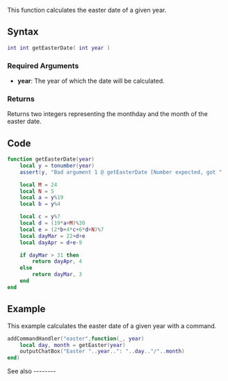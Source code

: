 This function calculates the easter date of a given year.

Syntax
------

``` lua
int int getEasterDate( int year )
```

### Required Arguments

-   **year**: The year of which the date will be calculated.

### Returns

Returns two integers representing the monthday and the month of the easter date.

Code
----

``` lua
function getEasterDate(year)
    local y = tonumber(year)
    assert(y, "Bad argument 1 @ getEasterDate [Number expected, got " .. type(year) .. "]")

    local M = 24
    local N = 5
    local a = y%19
    local b = y%4

    local c = y%7 
    local d = (19*a+M)%30 
    local e = (2*b+4*c+6*d+N)%7 
    local dayMar = 22+d+e
    local dayApr = d+e-9

    if dayMar > 31 then
        return dayApr, 4
    else
        return dayMar, 3
    end
end
```

Example
-------

<section name="Clientside script" class="client" show="true">
This example calculates the easter date of a given year with a command.

``` lua
addCommandHandler("easter",function(_, year)
    local day, month = getEaster(year) 
    outputChatBox("Easter "..year..": "..day.."/"..month)
end)
```

</section>
See also
--------
